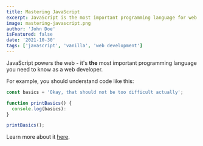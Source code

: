```yaml
---
title: Mastering JavaScript
excerpt: JavaScript is the most important programming language for web development. You probably don't know it well enough!
image: mastering-javascript.png
author: 'John Doe'
isFeatured: false
date: '2021-10-30'
tags: ['javascript', 'vanilla', 'web development']
---
```


JavaScript powers the web - it's **the** most important programming language you need to know as a web developer.

For example, you should understand code like this:

```js
const basics = 'Okay, that should not be too difficult actually';

function printBasics() {
  console.log(basics):
}

printBasics();
```

Learn more about it [here](https://academind.com).
